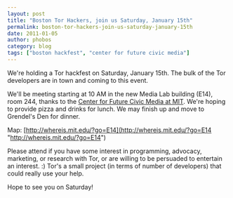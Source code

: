 ```yaml
---
layout: post
title: "Boston Tor Hackers, join us Saturday, January 15th"
permalink: boston-tor-hackers-join-us-saturday-january-15th
date: 2011-01-05
author: phobos
category: blog
tags: ["boston hackfest", "center for future civic media"]
---
```


We're holding a Tor hackfest on Saturday, January 15th. The bulk of the Tor developers are in town and coming to this event.

We'll be meeting starting at 10 AM in the new Media Lab building (E14), room 244, thanks to the [Center for Future Civic Media at MIT](http://civic.mit.edu/). We're hoping to provide pizza and drinks for lunch. We may finish up and move to Grendel's Den for dinner.

Map: [http://whereis.mit.edu/?go=E14](http://whereis.mit.edu/?go=E14 "http://whereis.mit.edu/?go=E14")

Please attend if you have some interest in programming, advocacy, marketing, or research with Tor, or are willing to be persuaded to entertain an interest. :) Tor's a small project (in terms of number of developers) that could really use your help.

Hope to see you on Saturday!


